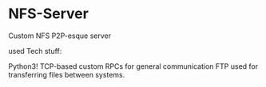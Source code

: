 # NFS-Server
Custom NFS P2P-esque server

used Tech stuff: 

Python3!
TCP-based custom RPCs for general communication
FTP used for transferring files between systems.
